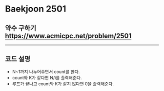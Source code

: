 Baekjoon 2501
=============
약수 구하기  <https://www.acmicpc.net/problem/2501>
---------------
- - -
## 코드 설명
- N~1까지 나누어주면서 count를 한다.
- count와 K가 같다면 N/i를 출력해준다.
- 루프가 끝나고 count와 K가 같지 않다면 0을 출력해준다.
